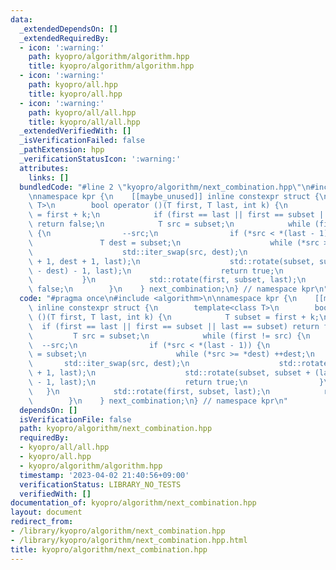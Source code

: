 ```yaml
---
data:
  _extendedDependsOn: []
  _extendedRequiredBy:
  - icon: ':warning:'
    path: kyopro/algorithm/algorithm.hpp
    title: kyopro/algorithm/algorithm.hpp
  - icon: ':warning:'
    path: kyopro/all.hpp
    title: kyopro/all.hpp
  - icon: ':warning:'
    path: kyopro/all/all.hpp
    title: kyopro/all/all.hpp
  _extendedVerifiedWith: []
  _isVerificationFailed: false
  _pathExtension: hpp
  _verificationStatusIcon: ':warning:'
  attributes:
    links: []
  bundledCode: "#line 2 \"kyopro/algorithm/next_combination.hpp\"\n#include <algorithm>\n\
    \nnamespace kpr {\n    [[maybe_unused]] inline constexpr struct {\n        template<class\
    \ T>\n        bool operator ()(T first, T last, int k) {\n            T subset\
    \ = first + k;\n            if (first == last || first == subset || last == subset)\
    \ return false;\n            T src = subset;\n            while (first != src)\
    \ {\n                --src;\n                if (*src < *(last - 1)) {\n     \
    \               T dest = subset;\n                    while (*src >= *dest) ++dest;\n\
    \                    std::iter_swap(src, dest);\n                    std::rotate(src\
    \ + 1, dest + 1, last);\n                    std::rotate(subset, subset + (last\
    \ - dest) - 1, last);\n                    return true;\n                }\n \
    \           }\n            std::rotate(first, subset, last);\n            return\
    \ false;\n        }\n    } next_combination;\n} // namespace kpr\n"
  code: "#pragma once\n#include <algorithm>\n\nnamespace kpr {\n    [[maybe_unused]]\
    \ inline constexpr struct {\n        template<class T>\n        bool operator\
    \ ()(T first, T last, int k) {\n            T subset = first + k;\n          \
    \  if (first == last || first == subset || last == subset) return false;\n   \
    \         T src = subset;\n            while (first != src) {\n              \
    \  --src;\n                if (*src < *(last - 1)) {\n                    T dest\
    \ = subset;\n                    while (*src >= *dest) ++dest;\n             \
    \       std::iter_swap(src, dest);\n                    std::rotate(src + 1, dest\
    \ + 1, last);\n                    std::rotate(subset, subset + (last - dest)\
    \ - 1, last);\n                    return true;\n                }\n         \
    \   }\n            std::rotate(first, subset, last);\n            return false;\n\
    \        }\n    } next_combination;\n} // namespace kpr\n"
  dependsOn: []
  isVerificationFile: false
  path: kyopro/algorithm/next_combination.hpp
  requiredBy:
  - kyopro/all/all.hpp
  - kyopro/all.hpp
  - kyopro/algorithm/algorithm.hpp
  timestamp: '2023-04-02 21:40:56+09:00'
  verificationStatus: LIBRARY_NO_TESTS
  verifiedWith: []
documentation_of: kyopro/algorithm/next_combination.hpp
layout: document
redirect_from:
- /library/kyopro/algorithm/next_combination.hpp
- /library/kyopro/algorithm/next_combination.hpp.html
title: kyopro/algorithm/next_combination.hpp
---
```

